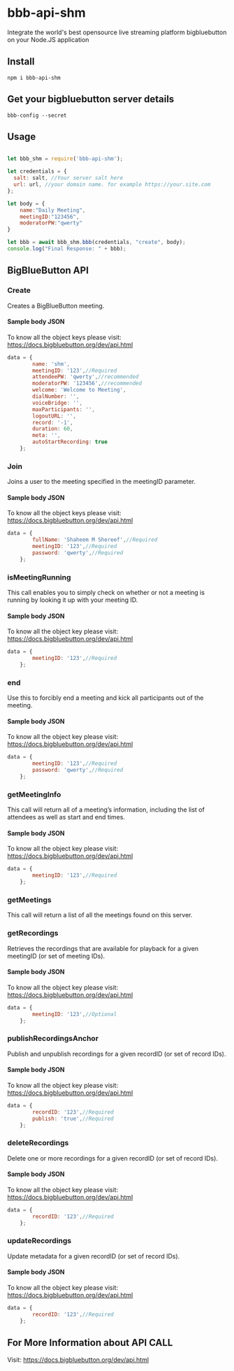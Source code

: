 # bbb-api-shm
Integrate the world's best opensource live streaming platform bigbluebutton on your Node.JS application

## Install
```
npm i bbb-api-shm
```

## Get your bigbluebutton server details
```
bbb-config --secret 
```

## Usage
```js

let bbb_shm = require('bbb-api-shm');

let credentials = {
  salt: salt, //Your server salt here
  url: url, //your domain name. for example https://your.site.com
};

let body = {
    name:"Daily Meeting",
    meetingID:"123456",
    moderatorPW:"qwerty"
}

let bbb = await bbb_shm.bbb(credentials, "create", body);
console.log("Final Response: " + bbb);
```

## BigBlueButton API

### Create
Creates a BigBlueButton meeting.

#### Sample body JSON
To know all the object keys please visit: https://docs.bigbluebutton.org/dev/api.html

```js
data = {
        name: 'shm',
        meetingID: '123',//Required
        attendeePW: 'qwerty',//recommended
        moderatorPW: '123456',//recommended
        welcome: 'Welcome to Meeting',
        dialNumber: '',
        voiceBridge: '',
        maxParticipants: '',
        logoutURL: '',
        record: '-1',
        duration: 60,
        meta: '',
        autoStartRecording: true
    };
```

### Join
Joins a user to the meeting specified in the meetingID parameter.

#### Sample body JSON
To know all the object keys please visit: https://docs.bigbluebutton.org/dev/api.html

```js
data = {
        fullName: 'Shaheem M Shereef',//Required
        meetingID: '123',//Required
        password: 'qwerty',//Required
    };
```

### isMeetingRunning
This call enables you to simply check on whether or not a meeting is running by looking it up with your meeting ID.

#### Sample body JSON
To know all the object key please visit: https://docs.bigbluebutton.org/dev/api.html

```js
data = {
        meetingID: '123',//Required
    };
```

### end
Use this to forcibly end a meeting and kick all participants out of the meeting.

#### Sample body JSON
To know all the object key please visit: https://docs.bigbluebutton.org/dev/api.html

```js
data = {
        meetingID: '123',//Required
        password: 'qwerty',//Required
    };
```

### getMeetingInfo
This call will return all of a meeting’s information, including the list of attendees as well as start and end times.

#### Sample body JSON
To know all the object key please visit: https://docs.bigbluebutton.org/dev/api.html

```js
data = {
        meetingID: '123',//Required
    };
```

### getMeetings
This call will return a list of all the meetings found on this server.

### getRecordings
Retrieves the recordings that are available for playback for a given meetingID (or set of meeting IDs).

#### Sample body JSON
To know all the object key please visit: https://docs.bigbluebutton.org/dev/api.html

```js
data = {
        meetingID: '123',//Optional
    };
```

### publishRecordingsAnchor 
Publish and unpublish recordings for a given recordID (or set of record IDs).

#### Sample body JSON
To know all the object key please visit: https://docs.bigbluebutton.org/dev/api.html

```js
data = {
        recordID: '123',//Required
        publish: 'true',//Required
    };
```

### deleteRecordings
Delete one or more recordings for a given recordID (or set of record IDs).

#### Sample body JSON
To know all the object key please visit: https://docs.bigbluebutton.org/dev/api.html

```js
data = {
        recordID: '123',//Required
    };
```

### updateRecordings
Update metadata for a given recordID (or set of record IDs).

#### Sample body JSON
To know all the object key please visit: https://docs.bigbluebutton.org/dev/api.html

```js
data = {
        recordID: '123',//Required
    };
```

## For More Information about API CALL
Visit: https://docs.bigbluebutton.org/dev/api.html 